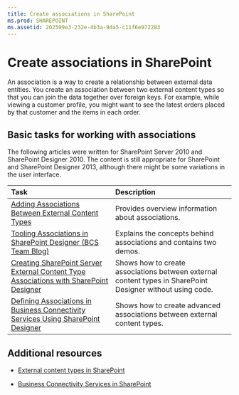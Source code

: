 ```yaml
---
title: Create associations in SharePoint
ms.prod: SHAREPOINT
ms.assetid: 202599e3-232e-4b3a-9da5-c11f6e972283
---
```



# Create associations in SharePoint

An association is a way to create a relationship between external data entities. You create an association between two external content types so that you can join the data together over foreign keys. For example, while viewing a customer profile, you might want to see the latest orders placed by that customer and the items in each order.
  
    
    


## Basic tasks for working with associations

The following articles were written for SharePoint Server 2010 and SharePoint Designer 2010. The content is still appropriate for SharePoint and SharePoint Designer 2013, although there might be some variations in the user interface.
  
    
    


|**Task**|**Description**|
|:-----|:-----|
| [Adding Associations Between External Content Types](http://msdn.microsoft.com/en-us/library/ff394528.aspx) <br/> |Provides overview information about associations.  <br/> |
| [Tooling Associations in SharePoint Designer (BCS Team Blog)](http://blogs.msdn.com/b/bcs/archive/2010/01/15/tooling-associations-in-sharepoint-designer-2010.aspx) <br/> |Explains the concepts behind associations and contains two demos.  <br/> |
| [Creating SharePoint Server External Content Type Associations with SharePoint Designer](http://msdn.microsoft.com/en-us/library/ff728816.aspx) <br/> |Shows how to create associations between external content types in SharePoint Designer without using code.  <br/> |
| [Defining Associations in Business Connectivity Services Using SharePoint Designer](http://msdn.microsoft.com/en-us/library/gg607166.aspx) <br/> |Shows how to create advanced associations between external content types.  <br/> |
   

## Additional resources


-  [External content types in SharePoint](external-content-types-in-sharepoint)
    
  
-  [Business Connectivity Services in SharePoint](business-connectivity-services-in-sharepoint)
    
  

